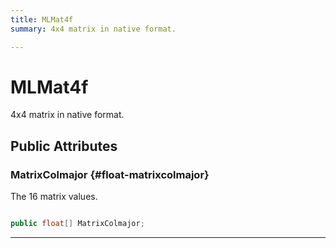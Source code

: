 ```yaml
---
title: MLMat4f
summary: 4x4 matrix in native format. 

---
```


# MLMat4f




4x4 matrix in native format.   





## Public Attributes

### MatrixColmajor {#float-matrixcolmajor}

The 16 matrix values. 

```csharp

public float[] MatrixColmajor;

```






-----------


